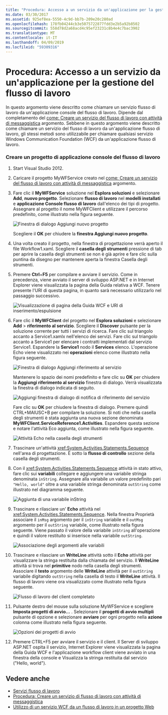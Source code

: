 ```yaml
---
title: "Procedura: Accesso a un servizio da un'applicazione per la gestione del flusso di lavoro"
ms.date: 03/30/2017
ms.assetid: 925ef8ea-5550-4c9d-bb7b-209e20c280ad
ms.openlocfilehash: 178fb04244cb3e5075722877fdd3e2b5a92b8502
ms.sourcegitcommit: 558d78d2a68acd4c95ef23231c8b4e4c7bac3902
ms.translationtype: MT
ms.contentlocale: it-IT
ms.lasthandoff: 04/09/2019
ms.locfileid: "59309316"
---
```

# <a name="how-to-access-a-service-from-a-workflow-application"></a>Procedura: Accesso a un servizio da un'applicazione per la gestione del flusso di lavoro
In questo argomento viene descritto come chiamare un servizio flusso di lavoro da un'applicazione console del flusso di lavoro. Dipende dal completamento del [come: Creare un servizio del flusso di lavoro con attività di messaggistica](../../../../docs/framework/wcf/feature-details/how-to-create-a-workflow-service-with-messaging-activities.md) argomento. Sebbene in questo argomento viene descritto come chiamare un servizio del flusso di lavoro da un'applicazione flusso di lavoro, gli stessi metodi sono utilizzabile per chiamare qualsiasi servizio Windows Communication Foundation (WCF) da un'applicazione flusso di lavoro.

### <a name="create-a-workflow-console-application-project"></a>Creare un progetto di applicazione console del flusso di lavoro

1. Start Visual Studio 2012.

2. Caricare il progetto MyWFService creato nel [come: Creare un servizio del flusso di lavoro con attività di messaggistica](../../../../docs/framework/wcf/feature-details/how-to-create-a-workflow-service-with-messaging-activities.md) argomento.

3. Fare clic il **MyWFService** soluzione nel **Esplora soluzioni** e selezionare **Add**, **nuovo progetto**. Selezionare **flusso di lavoro** nel **modelli installati** e **applicazione Console flusso di lavoro** dall'elenco dei tipi di progetto. Assegnare al progetto il nome MyWFClient e utilizzare il percorso predefinito, come illustrato nella figura seguente.

     ![Finestra di dialogo Aggiungi nuovo progetto](./media/how-to-access-a-service-from-a-workflow-application/add-new-project-dialog.jpg)

     Scegliere il **OK** per chiudere la **finestra Aggiungi nuovo progetto**.

4. Una volta creato il progetto, nella finestra di progettazione verrà aperto il file Workflow1.xaml. Scegliere il **casella degli strumenti** pressione di tab per aprire la casella degli strumenti se non è già aprire e fare clic sulla puntina da disegno per mantenere aperta la finestra Casella degli strumenti.

5. Premere **Ctrl**+**F5** per compilare e avviare il servizio. Come in precedenza, viene avviato il server di sviluppo ASP.NET e in Internet Explorer viene visualizzata la pagina della Guida relativa a WCF. Tenere presente l'URI di questa pagina, in quanto sarà necessario utilizzarlo nel passaggio successivo.

     ![Visualizzazione di pagina della Guida WCF e URI di inserimento/espulsione](./media/how-to-access-a-service-from-a-workflow-application/ie-wcf-help-page-uri.jpg)

6. Fare clic il **MyWFClient** del progetto nel **Esplora soluzioni** e selezionare **Add** > **riferimento al servizio**. Scegliere il **Discover** pulsante per la soluzione corrente per tutti i servizi di ricerca. Fare clic sul triangolo accanto a Service1.xamlx nell'elenco dei servizi. Fare clic sul triangolo accanto a Service1 per elencare i contratti implementati dal servizio Service1. Espandere la **Service1** nodo il **Services** elenco. L'operazione Echo viene visualizzato nei **operazioni** elenco come illustrato nella figura seguente.

     ![Finestra di dialogo Aggiungi riferimento al servizio](./media/how-to-access-a-service-from-a-workflow-application/add-service-reference.jpg)

     Mantenere lo spazio dei nomi predefinito e fare clic su **OK** per chiudere la **Aggiungi riferimento al servizio** finestra di dialogo. Verrà visualizzata la finestra di dialogo indicata di seguito.

     ![Aggiungi finestra di dialogo di notifica di riferimento del servizio](./media/how-to-access-a-service-from-a-workflow-application/add-service-reference-dialog.jpg)

     Fare clic su **OK** per chiudere la finestra di dialogo. Premere quindi CTRL+MAIUSC+B per compilare la soluzione. Si noti che nella casella degli strumenti è stata aggiunta una nuova sezione denominata **MyWFClient.ServiceReference1.Activities**. Espandere questa sezione e notare l'attività Eco aggiunta, come illustrato nella figura seguente.

     ![Attività Echo nella casella degli strumenti](./media/how-to-access-a-service-from-a-workflow-application/echo-activity-toolbox.jpg)

7. Trascinare un'attività <xref:System.Activities.Statements.Sequence> nell'area di progettazione. È sotto la **flusso di controllo** sezione della casella degli strumenti.

8. Con il <xref:System.Activities.Statements.Sequence> attività in stato attivo, fare clic sui **variabili** collegare e aggiungere una variabile stringa denominata `inString`. Assegnare alla variabile un valore predefinito pari `"Hello, world"` oltre a una variabile stringa denominata `outString` come illustrato nel diagramma seguente.

     ![Aggiunta di una variabile inString](./media/how-to-access-a-service-from-a-workflow-application/add-instring-variable.jpg)

9. Trascinare e rilasciare un' **Echo** attività nel <xref:System.Activities.Statements.Sequence>. Nella finestra Proprietà associare il `inMsg` argomento per il `inString` variabile e il `outMsg` argomento per il `outString` variabile, come illustrato nella figura seguente. Viene passato il valore della variabile `inString` all'operazione e quindi il valore restituito si inserisce nella variabile `outString`.

     ![Associazione degli argomenti alle variabili](./media/how-to-access-a-service-from-a-workflow-application/bind-arguments-variables.jpg)

10. Trascinare e rilasciare un **WriteLine** attività sotto il **Echo** attività per visualizzare la stringa restituita dalla chiamata del servizio. Il **WriteLine** attività si trova nel **primitive** nodo nella casella degli strumenti. Associare il **testo** argomento delle **WriteLine** attività per il `outString` variabile digitando `outString` nella casella di testo il **WriteLine** attività. Il flusso di lavoro viene ora visualizzato come illustrato nella figura seguente.

     ![Flusso di lavoro del client completato](./media/how-to-access-a-service-from-a-workflow-application/complete-client-workflow.jpg)

11. Pulsante destro del mouse sulla soluzione MyWFService e scegliere **Imposta progetti di avvio...** . Selezionare il **progetti di avvio multipli** pulsante di opzione e selezionare **avviare** per ogni progetto nella **azione** colonna come illustrato nella figura seguente.

     ![Opzioni dei progetti di avvio](./media/how-to-access-a-service-from-a-workflow-application/startup-project-options.jpg)

12. Premere CTRL+F5 per avviare il servizio e il client. Il Server di sviluppo ASP.NET ospita il servizio, Internet Explorer viene visualizzata la pagina della Guida WCF e l'applicazione workflow client viene avviato in una finestra della console e Visualizza la stringa restituita dal servizio ("Hello, world").

## <a name="see-also"></a>Vedere anche

- [Servizi flusso di lavoro](../../../../docs/framework/wcf/feature-details/workflow-services.md)
- [Procedura: Creare un servizio di flusso di lavoro con attività di messaggistica](../../../../docs/framework/wcf/feature-details/how-to-create-a-workflow-service-with-messaging-activities.md)
- [Utilizzo di un servizio WCF da un flusso di lavoro in un progetto Web](https://go.microsoft.com/fwlink/?LinkId=207725)
